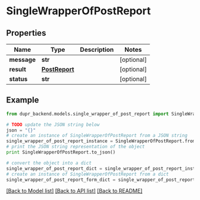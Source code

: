 # SingleWrapperOfPostReport


## Properties
Name | Type | Description | Notes
------------ | ------------- | ------------- | -------------
**message** | **str** |  | [optional] 
**result** | [**PostReport**](PostReport.md) |  | [optional] 
**status** | **str** |  | [optional] 

## Example

```python
from dupr_backend.models.single_wrapper_of_post_report import SingleWrapperOfPostReport

# TODO update the JSON string below
json = "{}"
# create an instance of SingleWrapperOfPostReport from a JSON string
single_wrapper_of_post_report_instance = SingleWrapperOfPostReport.from_json(json)
# print the JSON string representation of the object
print SingleWrapperOfPostReport.to_json()

# convert the object into a dict
single_wrapper_of_post_report_dict = single_wrapper_of_post_report_instance.to_dict()
# create an instance of SingleWrapperOfPostReport from a dict
single_wrapper_of_post_report_form_dict = single_wrapper_of_post_report.from_dict(single_wrapper_of_post_report_dict)
```
[[Back to Model list]](../README.md#documentation-for-models) [[Back to API list]](../README.md#documentation-for-api-endpoints) [[Back to README]](../README.md)



